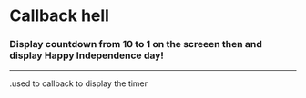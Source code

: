 # Callback hell
### Display countdown from 10 to 1 on the screeen then and display Happy Independence day!
---
.used to callback to display the timer

